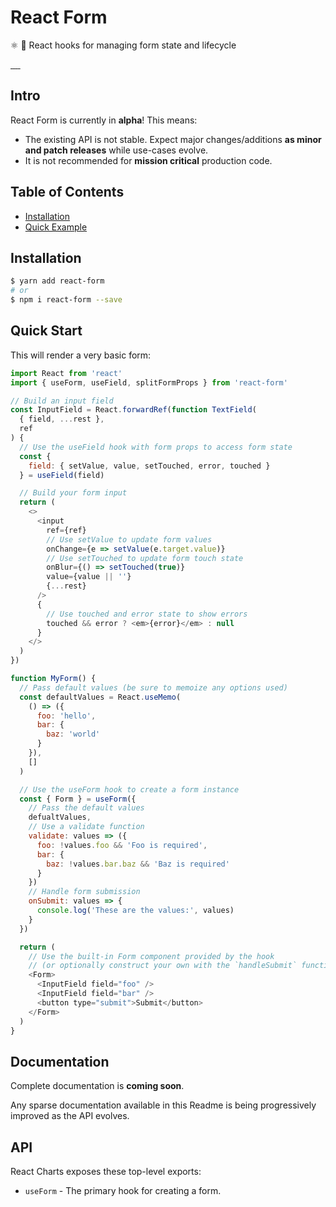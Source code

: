 # React Form

⚛️ 💼 React hooks for managing form state and lifecycle

<a href="https://travis-ci.org/react-charts/react-charts" target="\_parent">
  <img alt="" src="https://travis-ci.org/react-charts/react-charts.svg?branch=master" />
</a>
<a href="https://npmjs.com/package/react-charts" target="\_parent">
  <img alt="" src="https://img.shields.io/npm/dm/react-charts.svg" />
</a>
<a href="https://react-chat-signup.herokuapp.com/" target="\_parent">
  <img alt="" src="https://img.shields.io/badge/slack-react--chat-blue.svg" />
</a>
<a href="https://github.com/react-charts/react-charts" target="\_parent">
  <img alt="" src="https://img.shields.io/github/stars/react-charts/react-charts.svg?style=social&label=Star" />
</a>
<a href="https://twitter.com/tannerlinsley" target="\_parent">
  <img alt="" src="https://img.shields.io/twitter/follow/tannerlinsley.svg?style=social&label=Follow" />
</a>

<!--
## Features
- Put some features here
-->

## Intro

React Form is currently in **alpha**! This means:

- The existing API is not stable. Expect major changes/additions **as minor and patch releases** while use-cases evolve.
- It is not recommended for **mission critical** production code.

## Table of Contents

- [Installation](#installation)
- [Quick Example](#quick-example)

## Installation

```bash
$ yarn add react-form
# or
$ npm i react-form --save
```

## Quick Start

This will render a very basic form:

```javascript
import React from 'react'
import { useForm, useField, splitFormProps } from 'react-form'

// Build an input field
const InputField = React.forwardRef(function TextField(
  { field, ...rest },
  ref
) {
  // Use the useField hook with form props to access form state
  const {
    field: { setValue, value, setTouched, error, touched }
  } = useField(field)

  // Build your form input
  return (
    <>
      <input
        ref={ref}
        // Use setValue to update form values
        onChange={e => setValue(e.target.value)}
        // Use setTouched to update form touch state
        onBlur={() => setTouched(true)}
        value={value || ''}
        {...rest}
      />
      {
        // Use touched and error state to show errors
        touched && error ? <em>{error}</em> : null
      }
    </>
  )
})

function MyForm() {
  // Pass default values (be sure to memoize any options used)
  const defaultValues = React.useMemo(
    () => ({
      foo: 'hello',
      bar: {
        baz: 'world'
      }
    }),
    []
  )

  // Use the useForm hook to create a form instance
  const { Form } = useForm({
    // Pass the default values
    defualtValues,
    // Use a validate function
    validate: values => ({
      foo: !values.foo && 'Foo is required',
      bar: {
        baz: !values.bar.baz && 'Baz is required'
      }
    })
    // Handle form submission
    onSubmit: values => {
      console.log('These are the values:', values)
    }
  })

  return (
    // Use the built-in Form component provided by the hook
    // (or optionally construct your own with the `handleSubmit` function)
    <Form>
      <InputField field="foo" />
      <InputField field="bar" />
      <button type="submit">Submit</button>
    </Form>
  )
}
```

## Documentation

Complete documentation is **coming soon**.

Any sparse documentation available in this Readme is being progressively improved as the API evolves.

## API

React Charts exposes these top-level exports:

- `useForm` - The primary hook for creating a form.
